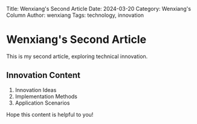 Title: Wenxiang's Second Article
Date: 2024-03-20
Category: Wenxiang's Column
Author: wenxiang
Tags: technology, innovation

# Wenxiang's Second Article

This is my second article, exploring technical innovation.

## Innovation Content

1. Innovation Ideas
2. Implementation Methods
3. Application Scenarios

Hope this content is helpful to you! 
